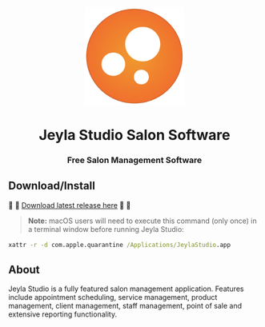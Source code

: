 <div id="jeylastudio-logo" align="center">
    <br />
    <img src="./docs/images/appIcon.svg" alt="Jeyla Studio Logo" width="200"/>
    <h1>Jeyla Studio Salon Software</h1>
    <h3>Free Salon Management Software</h3>
</div>

## <a id="download-install"></a>Download/Install

:tada: :tada: [Download latest release here](https://github.com/jeylastudio/salonsoftware/releases) :tada: :tada:

> **Note:**
> macOS users will need to execute this command (only once) in a terminal window before running Jeyla Studio:
```cmd
xattr -r -d com.apple.quarantine /Applications/JeylaStudio.app
```

## <a id="about"></a>About
Jeyla Studio is a fully featured salon management application. Features include appointment scheduling, service management, product management, client management, staff management, point of sale and extensive reporting functionality.

